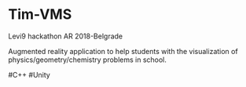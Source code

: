 # Tim-VMS
Levi9 hackathon AR 2018-Belgrade


Augmented reality application to help students with the visualization of physics/geometry/chemistry problems in school.

#C++
#Unity

